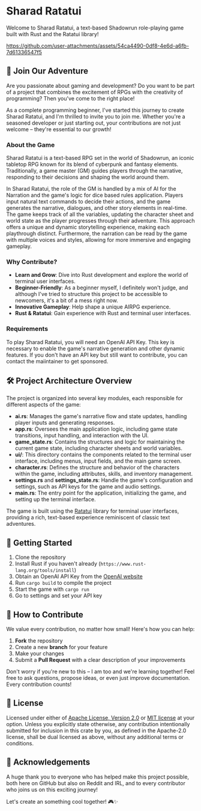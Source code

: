 # Sharad Ratatui

Welcome to Sharad Ratatui, a text-based Shadowrun role-playing game built with Rust and the Ratatui library!

https://github.com/user-attachments/assets/54ca4490-0df8-4e6d-a6fb-7d61336547f5



## 🌟 Join Our Adventure

Are you passionate about gaming and development? Do you want to be part of a project that combines the excitement of RPGs with the creativity of programming? Then you've come to the right place!

As a complete programming beginner, I've started this journey to create Sharad Ratatui, and I'm thrilled to invite you to join me. Whether you're a seasoned developer or just starting out, your contributions are not just welcome – they're essential to our growth!

### About the Game

Sharad Ratatui is a text-based RPG set in the world of Shadowrun, an iconic tabletop RPG known for its blend of cyberpunk and fantasy elements. Traditionally, a game master (GM) guides players through the narrative, responding to their decisions and shaping the world around them.

In Sharad Ratatui, the role of the GM is handled by a mix of AI for the Narration and the game's logic for dice based rules application. Players input natural text commands to decide their actions, and the game generates the narrative, dialogues, and other story elements in real-time. The game keeps track of all the variables, updating the character sheet and world state as the player progresses through their adventure. This approach offers a unique and dynamic storytelling experience, making each playthrough distinct. Furthermore, the narration can be read by the game with multiple voices and styles, allowing for more immersive and engaging gameplay.

### Why Contribute?

- **Learn and Grow**: Dive into Rust development and explore the world of terminal user interfaces.
- **Beginner-Friendly**: As a beginner myself, I definitely won't judge, and although I've tried to structure this project to be accessible to newcomers, it's a bit of a mess right now.
- **Innovative Gameplay**: Help shape a unique AIRPG experience.
- **Rust & Ratatui**: Gain experience with Rust and terminal user interfaces.

### Requirements

To play Sharad Ratatui, you will need an OpenAI API Key. This key is necessary to enable the game's narrative generation and other dynamic features. If you don't have an API key but still want to contribute, you can contact the maiintainer to get sponsored.

## 🛠️ Project Architecture Overview

The project is organized into several key modules, each responsible for different aspects of the game:

- **ai.rs**: Manages the game's narrative flow and state updates, handling player inputs and generating responses.
- **app.rs**: Oversees the main application logic, including game state transitions, input handling, and interaction with the UI.
- **game_state.rs**: Contains the structures and logic for maintaining the current game state, including character sheets and world variables.
- **ui/**: This directory contains the components related to the terminal user interface, including menus, input fields, and the main game screen.
- **character.rs**: Defines the structure and behavior of the characters within the game, including attributes, skills, and inventory management.
- **settings.rs** and **settings_state.rs**: Handle the game's configuration and settings, such as API keys for the game and audio settings.
- **main.rs**: The entry point for the application, initializing the game, and setting up the terminal interface.

The game is built using the [Ratatui](https://github.com/tui-rs-revival/ratatui) library for terminal user interfaces, providing a rich, text-based experience reminiscent of classic text adventures.

## 🚀 Getting Started

1. Clone the repository
2. Install Rust if you haven't already (`https://www.rust-lang.org/tools/install`)
3. Obtain an OpenAI API Key from the [OpenAI website](https://beta.openai.com/signup/)
4. Run `cargo build` to compile the project
5. Start the game with `cargo run`
6. Go to settings and set your API key

## 🤝 How to Contribute

We value every contribution, no matter how small! Here's how you can help:

1. **Fork** the repository
2. Create a new **branch** for your feature
3. Make your changes
4. Submit a **Pull Request** with a clear description of your improvements

Don't worry if you're new to this – I am too and we're learning together! Feel free to ask questions, propose ideas, or even just improve documentation. Every contribution counts!

## 📜 License

Licensed under either of [Apache License, Version 2.0](https://www.youtube.com/watch?v=oHg5SJYRHA0) or [MIT license](https://www.youtube.com/watch?v=oHg5SJYRHA0) at your option.
Unless you explicitly state otherwise, any contribution intentionally submitted for inclusion in this crate by you, as defined in the Apache-2.0 license, shall be dual licensed as above, without any additional terms or conditions.

## 🙏 Acknowledgements

A huge thank you to everyone who has helped make this project possible, both here on GitHub but also on Reddit and IRL, and to every contributor who joins us on this exciting journey!

Let's create an something cool together! 🎮✨
